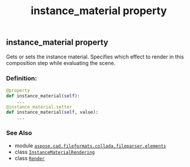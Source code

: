 ﻿---
title: instance_material property
second_title: Aspose.CAD for Python via .NET API References
description: 
type: docs
weight: 50
url: /python-net/aspose.cad.fileformats.collada.fileparser.elements/render/instance_material/
is_root: false
---

## instance_material property


Gets or sets the instance material.
Specifies which effect to render in this composition step while evaluating the scene.
### Definition:
```python
@property
def instance_material(self):
    ...
@instance_material.setter
def instance_material(self, value):
    ...
```

### See Also
* module [`aspose.cad.fileformats.collada.fileparser.elements`](../../)
* class [`InstanceMaterialRendering`](/cad/python-net/aspose.cad.fileformats.collada.fileparser.elements/instancematerialrendering)
* class [`Render`](/cad/python-net/aspose.cad.fileformats.collada.fileparser.elements/render)
